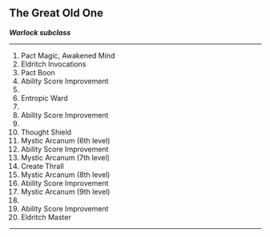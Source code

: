 ﻿## The Great Old One

***Warlock subclass***

___
1. Pact Magic, Awakened Mind
2. Eldritch Invocations
3. Pact Boon
4. Ability Score Improvement
5.  
6. Entropic Ward
7.  
8. Ability Score Improvement
9.  
10. Thought Shield
11. Mystic Arcanum (6th level)
12. Ability Score Improvement
13. Mystic Arcanum (7th level)
14. Create Thrall
15. Mystic Arcanum (8th level)
16. Ability Score Improvement
17. Mystic Arcanum (9th level)
18.  
19. Ability Score Improvement
20. Eldritch Master

---
